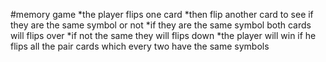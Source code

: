 #memory game
*the player flips one card 
*then flip another card to see if they are the same symbol or not 
*if they are the same symbol both cards will flips  over 
*if not the same they will flips down 
*the player will win if he flips all the pair cards which every two have the same symbols